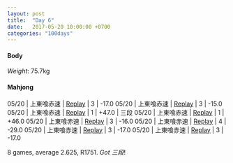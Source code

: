 ```yaml
---
layout: post
title:  "Day 6"
date:   2017-05-20 10:00:00 +0700
categories: "100days"
---
```



#### Body
*Weight*: 75.7kg

#### Mahjong

05/20 | 上東喰赤速 | <a href="http://tenhou.net/0/?log=2017052011gm-00c1-0000-569db798&tw=3">Replay</a> | 3 | -17.0
05/20 | 上東喰赤速 | <a href="http://tenhou.net/0/?log=2017052011gm-00c1-0000-d81c6bbc&tw=0">Replay</a> | 3 | -15.0
05/20 | 上東喰赤速 | <a href="http://tenhou.net/0/?log=2017052012gm-00c1-0000-4998db80&tw=3">Replay</a> | 1 | +47.0 | 三段
05/20 | 上東喰赤速 | <a href="http://tenhou.net/0/?log=2017052012gm-00c1-0000-3165c867&tw=3">Replay</a> | 1 | +46.0
05/20 | 上東喰赤速 | <a href="http://tenhou.net/0/?log=2017052014gm-00c1-0000-2898f32f&tw=1">Replay</a> | 3 | -16.0
05/20 | 上東喰赤速 | <a href="http://tenhou.net/0/?log=2017052022gm-00c1-0000-707224eb&tw=3">Replay</a> | 4 | -29.0
05/20 | 上東喰赤速 | <a href="http://tenhou.net/0/?log=2017052102gm-00c1-0000-aa6a315a&tw=0">Replay</a> | 3 | -17.0
05/20 | 上東喰赤速 | <a href="http://tenhou.net/0/?log=2017052102gm-00c1-0000-b659a78f&tw=1">Replay</a> | 3 | -17.0

8 games, average 2.625, R1751. *Got 三段*!

